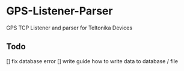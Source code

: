 # GPS-Listener-Parser
GPS TCP Listener and parser for Teltonika Devices

## Todo
[] fix database error
[] write guide how to write data to database / file
